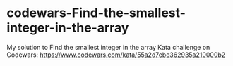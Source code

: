 # codewars-Find-the-smallest-integer-in-the-array
My solution to Find the smallest integer in the array Kata challenge on Codewars: https://www.codewars.com/kata/55a2d7ebe362935a210000b2
